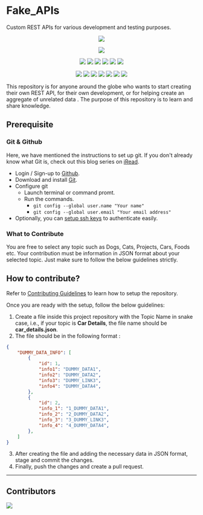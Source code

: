 # Fake_APIs
Custom REST APIs for various development and testing purposes.
<p align="center">
    <a href="https://github.com/euhidaman/Fake_APIs">
        <img src="https://media.sproutsocial.com/uploads/2015/04/What-is-an-API.png" >
    </a>
</p>



<div align="center">

<a href="https://github.com/euhidaman/Fake_APIs"><img src="https://badges.frapsoft.com/os/v1/open-source.svg?v=103"></a>

<a href="https://github.com/euhidaman/Fake_APIs"><img src="https://img.shields.io/static/v1.svg?label=Contributions&message=Welcome&color=yellow"></a>
<a href="https://github.com/euhidaman/"><img src="https://img.shields.io/badge/Maintained%3F-yes-brightgreen.svg?v=103"></a>
<a href="https://github.com/euhidaman/Fake_APIs"><img src="https://img.shields.io/github/repo-size/euhidaman/Fake_APIs.svg?label=Repo%20size&style=flat"></a>
<a href="https://github.com/euhidaman/Fake_APIs"><img src="https://img.shields.io/tokei/lines/github/euhidaman/Fake_APIs?color=yellow&label=Lines%20of%20Code"></a>
<a href="https://github.com/euhidaman/Fake_APIs/blob/main/LICENSE"><img src="https://img.shields.io/badge/license-MIT-brightgreen.svg?v=103"></a>
<a href="https://github.com/euhidaman/Fake_APIs/watchers"><img src="https://img.shields.io/github/watchers/euhidaman/Fake_APIs"></a>
  
<a href="https://github.com/euhidaman/Fake_APIs/graphs/contributors"><img src="https://img.shields.io/github/contributors/euhidaman/Fake_APIs?color=brightgreen"></a>
<a href="https://github.com/euhidaman/Fake_APIs/stargazers"><img src="https://img.shields.io/github/stars/euhidaman/Fake_APIs?color=0059b3"></a>
<a href="https://github.com/euhidaman/Fake_APIs/network/members"><img src="https://img.shields.io/github/forks/euhidaman/Fake_APIs?color=yellow"></a>
<a href="https://github.com/euhidaman/Fake_APIs/issues"><img src="https://img.shields.io/github/issues/euhidaman/Fake_APIs?color=brightgreen"></a>
<a href="https://github.com/euhidaman/Fake_APIs/issues?q=is%3Aissue+is%3Aclosed"><img src="https://img.shields.io/github/issues-closed-raw/euhidaman/Fake_APIs?color=0059b3"></a>
<a href="https://github.com/euhidaman/Fake_APIs/pulls"><img src="https://img.shields.io/github/issues-pr/euhidaman/Fake_APIs?color=yellow"></a>
<a href="https://github.com/euhidaman/Fake_APIs/pulls?q=is%3Apr+is%3Aclosed"><img src="https://img.shields.io/github/issues-pr-closed-raw/euhidaman/Fake_APIs?color=brightgreen"></a> 
</div>

This repository is for anyone around the globe who wants to start creating their own REST API, for their own development, or for helping create an aggregate of unrelated data . The purpose of this repository is to learn and share knowledge.


## Prerequisite

### Git & Github
Here, we have mentioned the instructions to set up git. If you don't already know what Git is, check out this blog series on [iRead](https://iread.ga/series/1/git-and-github).

- Login / Sign-up to [Github](https://github.com/login).
- Download and install [Git](https://git-scm.com/downloads).
- Configure git
    - Launch terminal or command promt.
    - Run the commands.
        - `git config --global user.name "Your name"`
        - `git config --global user.email "Your email address"` 
 - Optionally, you can [setup ssh keys](https://docs.github.com/en/github/authenticating-to-github/connecting-to-github-with-ssh/generating-a-new-ssh-key-and-adding-it-to-the-ssh-agent) to authenticate easily. 


### What to Contribute

You are free to select any topic such as Dogs, Cats, Projects, Cars, Foods etc. Your contribution must be information in JSON format about your selected topic. Just make sure to follow the below guidelines strictly.

## How to contribute?

Refer to [Contributing Guidelines](https://github.com/euhidaman/Fake_APIs/blob/main/CONTRIBUTING.md) to learn how to setup the repository.

Once you are ready with the setup, follow the below guidelines:
1. Create a file inside this project repository with the Topic Name in snake case, i.e., if your topic is **Car Details**, the file name should be **car_details.json**.
2. The file should be in the following format :
```json
{
    "DUMMY_DATA_INFO": [
        {
            "id": 1,
            "info1": "DUMMY_DATA1",
            "info2": "DUMMY_DATA2",
            "info3": "DUMMY_LINK3",
            "info4": "DUMMY_DATA4",
        },
        {
            "id": 2,
            "info_1": "1_DUMMY_DATA1",
            "info_2": "2_DUMMY_DATA2",
            "info_3": "3_DUMMY_LINK3",
            "info_4": "4_DUMMY_DATA4",
        },
    ]
}
```
3. After creating the file and adding the necessary data in JSON format, stage and commit the changes.
4. Finally, push the changes and create a pull request.

<hr>

## Contributors
<a href="https://github.com/euhidaman/Fake_APIs/graphs/contributors">
  <img src="https://contrib.rocks/image?repo=euhidaman/Fake_APIs" />
</a>